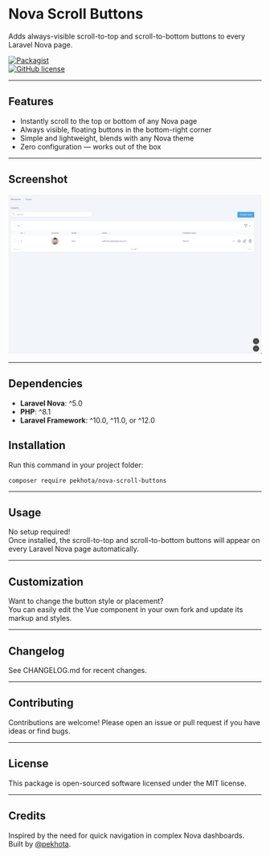 # Nova Scroll Buttons

Adds always-visible scroll-to-top and scroll-to-bottom buttons to every Laravel Nova page.

[![Packagist](https://img.shields.io/packagist/v/pekhota/nova-scroll-buttons?style=flat-square)](https://packagist.org/packages/pekhota/nova-scroll-buttons)  
[![GitHub license](https://img.shields.io/github/license/pekhota/nova-scroll-buttons?style=flat-square)](LICENSE)

---

## Features

- Instantly scroll to the top or bottom of any Nova page
- Always visible, floating buttons in the bottom-right corner
- Simple and lightweight, blends with any Nova theme
- Zero configuration — works out of the box

---

## Screenshot

![Nova Scroll Buttons Demo](./screenshot.png)

---

## Dependencies

- **Laravel Nova**: ^5.0
- **PHP**: ^8.1
- **Laravel Framework**: ^10.0, ^11.0, or ^12.0

## Installation

Run this command in your project folder:

```shell
composer require pekhota/nova-scroll-buttons
```

---

## Usage

No setup required!  
Once installed, the scroll-to-top and scroll-to-bottom buttons will appear on every Laravel Nova page automatically.

---

## Customization

Want to change the button style or placement?  
You can easily edit the Vue component in your own fork and update its markup and styles.

---

## Changelog

See CHANGELOG.md for recent changes.

---

## Contributing

Contributions are welcome! Please open an issue or pull request if you have ideas or find bugs.

---

## License

This package is open-sourced software licensed under the MIT license.

---

## Credits

Inspired by the need for quick navigation in complex Nova dashboards.  
Built by [@pekhota](https://github.com/pekhota).
